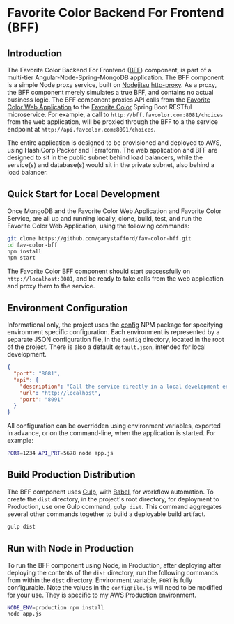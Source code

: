 # Favorite Color Backend For Frontend (BFF)

## Introduction

The Favorite Color Backend For Frontend ([BFF](http://samnewman.io/patterns/architectural/bff/)) component, is part of a multi-tier Angular-Node-Spring-MongoDB application. The BFF component is a simple Node proxy service, built on [Nodejitsu](https://nodejitsu.com/) [http-proxy](https://www.npmjs.com/package/http-proxy). As a proxy, the BFF component merely simulates a true BFF, and contains no actual business logic. The BFF component proxies API calls from the [Favorite Color Web Application](https://github.com/garystafford/fav-color-ngweb) to the [Favorite Color](https://github.com/garystafford/fav-color-service) Spring Boot RESTful microservice. For example, a call to `http://bff.favcolor.com:8081/choices` from the web application, will be proxied through the BFF to a the service endpoint at `http://api.favcolor.com:8091/choices`.

The entire application is designed to be provisioned and deployed to AWS, using HashiCorp Packer and Terraform. The web application and BFF are designed to sit in the public subnet behind load balancers, while the service(s) and database(s) would sit in the private subnet, also behind a load balancer.

## Quick Start for Local Development

Once MongoDB and the Favorite Color Web Application and Favorite Color Service, are all up and running locally, clone, build, test, and run the Favorite Color Web Application, using the following commands:

```bash
git clone https://github.com/garystafford/fav-color-bff.git
cd fav-color-bff
npm install
npm start
```

The Favorite Color BFF component should start successfully on `http://localhost:8081`, and be ready to take calls from the web application and proxy them to the service.

## Environment Configuration

Informational only, the project uses the [config](https://www.npmjs.com/package/config) NPM package for specifying environment specific configuration. Each environment is represented by a separate JSON configuration file, in the `config` directory, located in the root of the project. There is also a default `default.json`, intended for local development.

```json
{
  "port": "8081",
  "api": {
    "description": "Call the service directly in a local development environment",
    "url": "http://localhost",
    "port": "8091"
  }
}
```

All configuration can be overridden using environment variables, exported in advance, or on the command-line, when the application is started. For example:

```bash
PORT=1234 API_PRT=5678 node app.js
```

## Build Production Distribution

The BFF component uses [Gulp](http://gulpjs.com/), with [Babel](https://www.npmjs.com/package/gulp-babel), for workflow automation. To create the `dist` directory, in the project's root directory, for deployment to Production, use one Gulp command, `gulp dist`. This command aggregates several other commands together to build a deployable build artifact.

```bash
gulp dist
```

## Run with Node in Production

To run the BFF component using Node, in Production, after deploying after deploying the contents of the `dist` directory, run the following commands from within the `dist` directory. Environment variable, `PORT` is fully configurable. Note the values in the `configFile.js` will need to be modified for your use. They is specific to my AWS Production environment.

```bash
NODE_ENV=production npm install
node app.js
```
